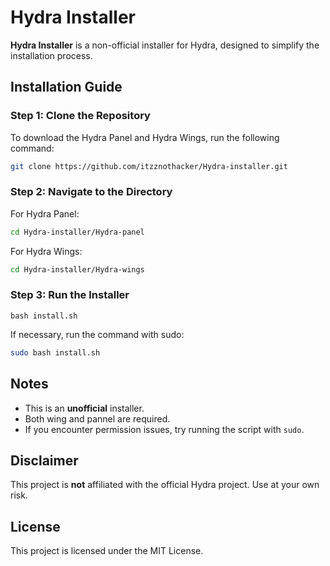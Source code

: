 # Hydra Installer

**Hydra Installer** is a non-official installer for Hydra, designed to simplify the installation process.

## Installation Guide

### Step 1: Clone the Repository
To download the Hydra Panel and Hydra Wings, run the following command:
```sh
git clone https://github.com/itzznothacker/Hydra-installer.git
```

### Step 2: Navigate to the Directory
For Hydra Panel:
```sh
cd Hydra-installer/Hydra-panel
```
For Hydra Wings:
```sh
cd Hydra-installer/Hydra-wings
```

### Step 3: Run the Installer

```
bash install.sh
```

If necessary, run the command with sudo:
```sh
sudo bash install.sh
```

## Notes
- This is an **unofficial** installer.
- Both wing and pannel are required.
- If you encounter permission issues, try running the script with `sudo`.

## Disclaimer
This project is **not** affiliated with the official Hydra project. Use at your own risk.

## License
This project is licensed under the MIT License.

